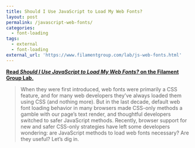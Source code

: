 ```yaml
---
title: Should I Use JavaScript to Load My Web Fonts?
layout: post
permalink: /javascript-web-fonts/
categories:
  - font-loading
tags:
  - external
  - font-loading
external_url: 'https://www.filamentgroup.com/lab/js-web-fonts.html'
---
```


[**Read *Should I Use JavaScript to Load My Web Fonts?* on the Filament Group Lab.**](https://www.filamentgroup.com/lab/js-web-fonts.html)

> When they were first introduced, web fonts were primarily a CSS feature, and for many web developers they’ve always loaded them using CSS (and nothing more). But in the last decade, default web font loading behavior in many browsers made CSS-only methods a gamble with our page’s text render, and thoughtful developers switched to safer JavaScript methods. Recently, browser support for new and safer CSS-only strategies have left some developers wondering: are JavaScript methods to load web fonts necessary? Are they useful? Let’s dig in.
